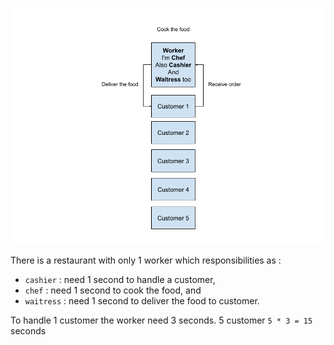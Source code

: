![restaurant_illustration_without_concurrency](https://github.com/harryosmar/go-playground/blob/master/resources/restaurant_illustration_without_concurrency.png)

There is a restaurant with only 1 worker which responsibilities as : 
- `cashier` : need 1 second to handle a customer, 
- `chef` : need 1 second to cook the food, and 
- `waitress` : need 1 second to deliver the food to customer. 

To handle 1 customer the worker need 3 seconds. 5 customer `5 * 3 = 15` seconds